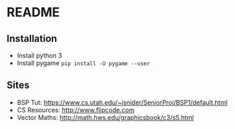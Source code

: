 # README

## Installation

- Install python 3
- Install pygame `pip install -U pygame --user`

## Sites
- BSP Tut: https://www.cs.utah.edu/~jsnider/SeniorProj/BSP1/default.html
- CS Resources: http://www.flipcode.com
- Vector Maths: http://math.hws.edu/graphicsbook/c3/s5.html
